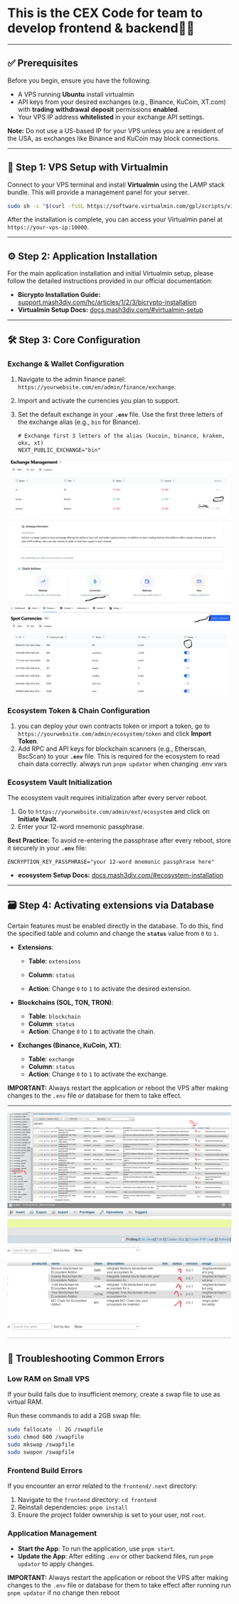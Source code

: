 # This is the CEX Code for team to develop frontend & backend🧑‍💻
-----

## ✅ Prerequisites

Before you begin, ensure you have the following:

  * A VPS running **Ubuntu** install virtualmin
  * API keys from your desired exchanges (e.g., Binance, KuCoin, XT.com) with **trading**  **withdrawal**  **deposit** permissions **enabled**.
  * Your VPS IP address **whitelisted** in your exchange API settings.

**Note:** Do not use a US-based IP for your VPS unless you are a resident of the USA, as exchanges like Binance and KuCoin may block connections.

-----

## 🔧 Step 1: VPS Setup with Virtualmin

Connect to your VPS terminal and install **Virtualmin** using the LAMP stack bundle. This will provide a management panel for your server.

```bash
sudo sh -c "$(curl -fsSL https://software.virtualmin.com/gpl/scripts/virtualmin-install.sh)" -- --bundle LAMP
```

After the installation is complete, you can access your Virtualmin panel at `https://your-vps-ip:10000`.

-----

## ⚙️ Step 2: Application Installation

For the main application installation and initial Virtualmin setup, please follow the detailed instructions provided in our official documentation:

  * **Bicrypto Installation Guide:** [support.mash3div.com/hc/articles/1/2/3/bicrypto-installation](https://support.mash3div.com/hc/articles/1/2/3/bicrypto-installation)
  * **Virtualmin Setup Docs:** [docs.mash3div.com/\#virtualmin-setup](https://docs.mash3div.com/#virtualmin-setup)

-----

## 🛠️ Step 3: Core Configuration

### Exchange & Wallet Configuration

1.  Navigate to the admin finance panel: `https://yourwebsite.com/en/admin/finance/exchange`.

2.  Import and activate the currencies you plan to support.

3.  Set the default exchange in your **`.env`** file. Use the first three letters of the exchange alias (e.g., `bin` for Binance).

    ```env
    # Exchange first 3 letters of the alias (kucoin, binance, kraken, okx, xt)
    NEXT_PUBLIC_EXCHANGE="bin"
    ```
 ![View Database Tables](./doc/click%20on%20view.png)
![View Database Tables](./doc/click%20on%20currencies.png)
![View Database Tables](./doc/import%20and%20activate.png)

### Ecosystem Token & Chain Configuration

1.  you can deploy your own contracts token or import a token, go to `https://yourwebsite.com/admin/ecosystem/token` and click **Import Token**.
2.  Add RPC and API keys for blockchain scanners (e.g., Etherscan, BscScan) to your **`.env`** file. This is required for the ecosystem to read chain data correctly. always run `pnpm updator` when changing .env vars 

### Ecosystem Vault Initialization

The ecosystem vault requires initialization after every server reboot.

1.  Go to `https://yourwebsite.com/admin/ext/ecosystem` and click on **Initiate Vault**.
2.  Enter your 12-word mnemonic passphrase.

**Best Practice:** To avoid re-entering the passphrase after every reboot, store it securely in your **`.env`** file:

```env
ENCRYPTION_KEY_PASSPHRASE="your 12-word mnemonic passphrase here"
```
  * **ecosystem Setup Docs:** [docs.mash3div.com/\#ecosystem-installation](https://support.mash3div.com/hc/articles/6/7/12/ecosystem-installation)
-----

## 🗃️ Step 4: Activating extensions via Database

Certain features must be enabled directly in the database. To do this, find the specified table and column and change the **`status`** value from `0` to `1`.

  * **Extensions**:

      * **Table**: `extensions`

      * **Column**: `status`

      * **Action**: Change `0` to `1` to activate the desired extension.

  * **Blockchains (SOL, TON, TRON)**:

      * **Table**: `blockchain`
      * **Column**: `status`
      * **Action**: Change `0` to `1` to activate the chain.

  * **Exchanges (Binance, KuCoin, XT)**:

      * **Table**: `exchange`
      * **Column**: `status`
      * **Action**: Change `0` to `1` to activate the exchange.

**IMPORTANT:** Always restart the application or reboot the VPS after making changes to the `.env` file or database for them to take effect.

-----
 ![View Database Tables](./doc/database.png)
![View Database Tables](./doc/sol.png)

## 🚨 Troubleshooting Common Errors

### Low RAM on Small VPS

If your build fails due to insufficient memory, create a swap file to use as virtual RAM.

Run these commands to add a 2GB swap file:

```bash
sudo fallocate -l 2G /swapfile
sudo chmod 600 /swapfile
sudo mkswap /swapfile
sudo swapon /swapfile
```

### Frontend Build Errors

If you encounter an error related to the `frontend/.next` directory:

1.  Navigate to the `frontend` directory: `cd frontend`
2.  Reinstall dependencies: `pnpm install`
3.  Ensure the project folder ownership is set to your user, not `root`.

### Application Management

  * **Start the App**: To run the application, use `pnpm start`.
  * **Update the App**: After editing `.env` or other backend files, run `pnpm updator` to apply changes.

**IMPORTANT:** Always restart the application or reboot the VPS after making changes to the `.env` file or database for them to take effect after running run `pnpm updator` if no change then reboot
